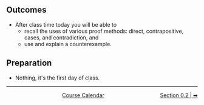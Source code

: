 ## Outcomes

* After class time today you will be able to
    * recall the uses of various proof methods: direct, contrapositive, cases, and contradiction, and
    * use and explain a counterexample.

## Preparation
* Nothing, it's the first day of class.


<hr class="dashed double-spacing">

<div class = "justify" style="display:flex;justify-content:space-between;">
    <div sytle="align:left">
    </div>
    <div style="align:center">
        <a class="btn danger" href="page:📅 Full Course Schedule - Subject to Change">Course Calendar</a>
    </div>
    <div style="align:right">
        <a class="btn info" href="page:📓 Section 0.2">Section 0.2 | ➡</a>
    </div>
</div>